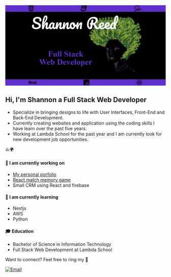 

<!--
**shanreed/shanreed** is a ✨ _special_ ✨ repository because its `README.md` (this file) appears on your GitHub profile.

Here are some ideas to get you started:

- 🔭 I’m currently working on ...
- 🌱 I’m currently learning ...
- 👯 I’m looking to collaborate on ...
- 🤔 I’m looking for help with ...
- 💬 Ask me about ...
- 📫 How to reach me: ...
- 😄 Pronouns: ...
- ⚡ Fun fact: ...
-->

<img src="https://github.com/shanreed/shanreed/blob/master/headerImg2.png" alt="Full Stack Web Developer Banner"/>


## Hi, I'm Shannon a Full Stack Web Developer 
- Specialize in bringing designs to life with User Interfaces, Front-End and Back-End Development. 
- Currently creating websites and application using the coding skills I have learn over the past five years. 
- Working at Lambda School for the past year and I am currently look for new development job opportunities.

:libra::earth_africa:


#### :pushpin: I am currently working on
- [My personal porfolio](https://shannonreed.dev/)
- [React match memory game](https://react-memory-game-wheat.vercel.app/)
- Small CRM using React and firebase 

#### :pushpin: I am currently learning
- Nextjs
- AWS
- Python


#### :mortar_board: Education
- Bachelor of Science in Information Technology
- Full Stack Web Development at Lambda School



Want to connect? Feel free to ring my :bell:

 <a href="https://github.com/shanreed"><img alt="Email" src="https://img.shields.io/badge/Email-shannontlreed@gmail.com-blueviolet?style=flat-square&logo=gmail"></a>
</p>